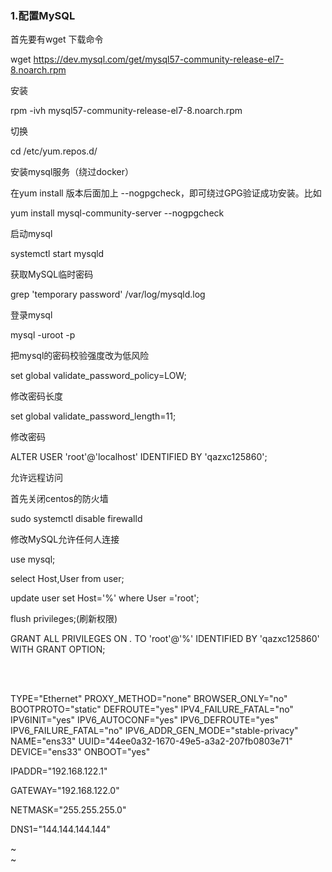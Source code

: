 ### 1.配置MySQL

首先要有wget 下载命令

wget https://dev.mysql.com/get/mysql57-community-release-el7-8.noarch.rpm

安装

rpm -ivh mysql57-community-release-el7-8.noarch.rpm

切换

cd /etc/yum.repos.d/

安装mysql服务（绕过docker）

在yum install 版本后面加上 --nogpgcheck，即可绕过GPG验证成功安装。比如

yum install mysql-community-server --nogpgcheck

启动mysql

systemctl start mysqld

获取MySQL临时密码

grep 'temporary password' /var/log/mysqld.log

登录mysql

mysql -uroot -p

把mysql的密码校验强度改为低风险

set global validate_password_policy=LOW;

修改密码长度

set global validate_password_length=11;

修改密码

ALTER USER 'root'@'localhost' IDENTIFIED BY 'qazxc125860'; 

允许远程访问

首先关闭centos的防火墙

sudo systemctl disable firewalld

修改MySQL允许任何人连接

use mysql;

select Host,User from user;

update user set Host='%' where User ='root';

flush privileges;(刷新权限)

GRANT ALL PRIVILEGES ON *.* TO 'root'@'%' IDENTIFIED BY 'qazxc125860' WITH GRANT OPTION;

<br/>

<br/>

TYPE="Ethernet"
PROXY_METHOD="none"
BROWSER_ONLY="no"
BOOTPROTO="static"
DEFROUTE="yes"
IPV4_FAILURE_FATAL="no"
IPV6INIT="yes"
IPV6_AUTOCONF="yes"
IPV6_DEFROUTE="yes"
IPV6_FAILURE_FATAL="no"
IPV6_ADDR_GEN_MODE="stable-privacy"
NAME="ens33"
UUID="44ee0a32-1670-49e5-a3a2-207fb0803e71"
DEVICE="ens33"
ONBOOT="yes"

IPADDR="192.168.122.1"

GATEWAY="192.168.122.0"

NETMASK="255.255.255.0"

DNS1="144.144.144.144"

~                                                                                                           
~             